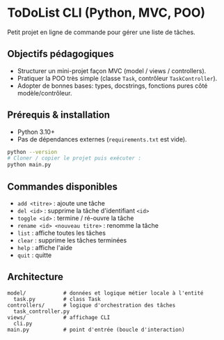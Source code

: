 # ToDoList CLI (Python, MVC, POO)

Petit projet en ligne de commande pour gérer une liste de tâches.

## Objectifs pédagogiques
- Structurer un mini-projet façon MVC (model / views / controllers).
- Pratiquer la POO très simple (classe `Task`, contrôleur `TaskController`).
- Adopter de bonnes bases: types, docstrings, fonctions pures côté modèle/contrôleur.

## Prérequis & installation
- Python 3.10+
- Pas de dépendances externes (`requirements.txt` est vide).

```bash
python --version
# Cloner / copier le projet puis exécuter :
python main.py
```

## Commandes disponibles
- `add <titre>` : ajoute une tâche
- `del <id>` : supprime la tâche d'identifiant `<id>`
- `toggle <id>` : termine / ré-ouvre la tâche
- `rename <id> <nouveau titre>` : renomme la tâche
- `list` : affiche toutes les tâches
- `clear` : supprime les tâches terminées
- `help` : affiche l'aide
- `quit` : quitte

## Architecture
```
model/            # données et logique métier locale à l'entité
  task.py         # class Task
controllers/      # logique d'orchestration des tâches
  task_controller.py
views/            # affichage CLI
  cli.py
main.py           # point d'entrée (boucle d'interaction)